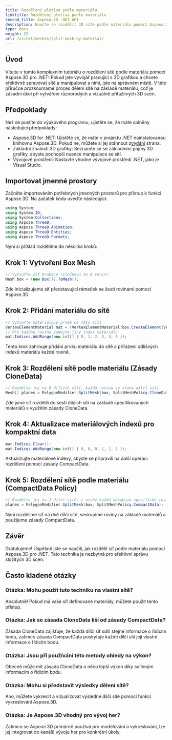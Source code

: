 ```yaml
---
title: Rozdělení pletiva podle materiálu
linktitle: Rozdělení pletiva podle materiálu
second_title: Aspose.3D .NET API
description: Naučte se rozdělit 3D sítě podle materiálu pomocí Aspose.3D pro .NET. Zlepšete organizaci a efektivitu scény. Podrobný průvodce pro vývojáře.
type: docs
weight: 22
url: /cs/net/meshes/split-mesh-by-material/
---
```

## Úvod
Vítejte v tomto komplexním tutoriálu o rozdělení sítě podle materiálu pomocí Aspose.3D pro .NET! Pokud jste vývojář pracující s 3D grafikou a chcete efektivně spravovat sítě a manipulovat s nimi, jste na správném místě. V této příručce prozkoumáme proces dělení sítě na základě materiálu, což je zásadní úkol při vytváření různorodých a vizuálně přitažlivých 3D scén.
## Předpoklady
Než se pustíte do výukového programu, ujistěte se, že máte splněny následující předpoklady:
-  Aspose.3D for .NET: Ujistěte se, že máte v projektu .NET nainstalovanou knihovnu Aspose.3D. Pokud ne, můžete si jej stáhnout z[vydání](https://releases.aspose.com/3d/net/) strana.
- Základní znalosti 3D grafiky: Seznamte se se základními pojmy 3D grafiky, abyste pochopili nuance manipulace se sítí.
- Vývojové prostředí: Nastavte vhodné vývojové prostředí .NET, jako je Visual Studio.
## Importovat jmenné prostory
Začněte importováním potřebných jmenných prostorů pro přístup k funkci Aspose.3D. Na začátek kódu uveďte následující:
```csharp
using System;
using System.IO;
using System.Collections;
using Aspose.ThreeD;
using Aspose.ThreeD.Animation;
using Aspose.ThreeD.Entities;
using Aspose.ThreeD.Formats;
```
Nyní si příklad rozdělíme do několika kroků:
## Krok 1: Vytvoření Box Mesh
```csharp
// Vytvořte síť krabice (složenou ze 6 rovin)
Mesh box = (new Box()).ToMesh();
```
Zde inicializujeme síť představující rámeček se šesti rovinami pomocí Aspose.3D.
## Krok 2: Přidání materiálu do sítě
```csharp
// Vytvořte materiálový prvek na této síti
VertexElementMaterial mat = (VertexElementMaterial)box.CreateElement(VertexElementType.Material, MappingMode.Polygon, ReferenceMode.Index);
// Pro každou rovinu zadejte jiný index materiálu
mat.Indices.AddRange(new int[] { 0, 1, 2, 3, 4, 5 });
```
Tento krok zahrnuje přidání prvku materiálu do sítě a přiřazení odlišných indexů materiálu každé rovině.
## Krok 3: Rozdělení sítě podle materiálu (Zásady CloneData)
```csharp
// Rozdělte jej na 6 dílčích sítí, každá rovina se stane dílčí sítí
Mesh[] planes = PolygonModifier.SplitMesh(box, SplitMeshPolicy.CloneData);
```
Zde jsme síť rozdělili do šesti dílčích sítí na základě specifikovaných materiálů s využitím zásady CloneData.
## Krok 4: Aktualizace materiálových indexů pro kompaktní data
```csharp
mat.Indices.Clear();
mat.Indices.AddRange(new int[] { 0, 0, 0, 1, 1, 1 });
```
Aktualizujte materiálové indexy, abyste se připravili na další operaci rozdělení pomocí zásady CompactData.
## Krok 5: Rozdělení sítě podle materiálu (CompactData Policy)
```csharp
// Rozdělte jej na 2 dílčí sítě, z nichž každá obsahuje specifické roviny
planes = PolygonModifier.SplitMesh(box, SplitMeshPolicy.CompactData);
```
Nyní rozdělíme síť na dvě dílčí sítě, seskupíme roviny na základě materiálů a použijeme zásady CompactData.
## Závěr
Gratulujeme! Úspěšně jste se naučili, jak rozdělit síť podle materiálu pomocí Aspose.3D pro .NET. Tato technika je nezbytná pro efektivní správu složitých 3D scén.
## Často kladené otázky
### Otázka: Mohu použít tuto techniku na vlastní sítě?
Absolutně! Pokud má vaše síť definované materiály, můžete použít tento přístup.
### Otázka: Jak se zásada CloneData liší od zásady CompactData?
Zásada CloneData zajišťuje, že každá dílčí síť sdílí stejné informace o řídicím bodu, zatímco zásada CompactData poskytuje každé dílčí síti její vlastní informace o řídicím bodu.
### Otázka: Jsou při používání této metody ohledy na výkon?
Obecně může mít zásada CloneData o něco lepší výkon díky sdíleným informacím o řídicím bodu.
### Otázka: Mohu si představit výsledky dělení sítě?
Ano, můžete vykreslit a vizualizovat výsledné dílčí sítě pomocí funkcí vykreslování Aspose.3D.
### Otázka: Je Aspose.3D vhodný pro vývoj her?
Zatímco se Aspose.3D primárně používá pro modelování a vykreslování, lze jej integrovat do kanálů vývoje her pro konkrétní úkoly.